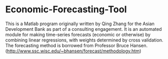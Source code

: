 # Economic-Forecasting-Tool
This is a Matlab program originally written by Qing Zhang for the Asian Development Bank as part of a consulting engagement. It is an automated module for making time-series forecasts (economic or otherwise) by combining linear regressions, with weights determined by cross validation. The forecasting method is borrowed from Professor Bruce Hansen. (http://www.ssc.wisc.edu/~bhansen/forecast/methodology.htm)

